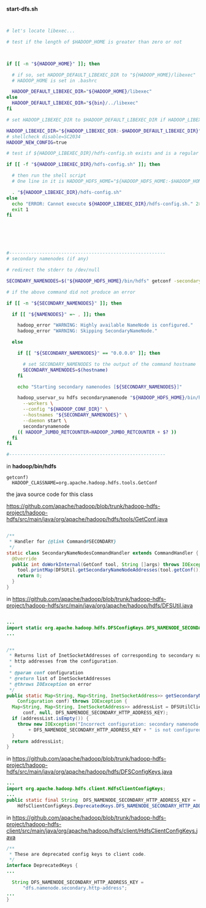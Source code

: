 

**start-dfs.sh**


```bash


# let's locate libexec...

# test if the length of $HADOOP_HOME is greater than zero or not



if [[ -n "${HADOOP_HOME}" ]]; then

  # if so, set HADOOP_DEFAULT_LIBEXEC_DIR to "${HADOOP_HOME}/libexec"
  # HADOOP_HOME is set in .bashrc

  HADOOP_DEFAULT_LIBEXEC_DIR="${HADOOP_HOME}/libexec"
else
  HADOOP_DEFAULT_LIBEXEC_DIR="${bin}/../libexec"
fi

# set HADOOP_LIBEXEC_DIR to $HADOOP_DEFAULT_LIBEXEC_DIR if HADOOP_LIBEXEC_DIR is unset

HADOOP_LIBEXEC_DIR="${HADOOP_LIBEXEC_DIR:-$HADOOP_DEFAULT_LIBEXEC_DIR}"
# shellcheck disable=SC2034
HADOOP_NEW_CONFIG=true

# test if ${HADOOP_LIBEXEC_DIR}/hdfs-config.sh exists and is a regular file (e.g., not a device file or a directory)

if [[ -f "${HADOOP_LIBEXEC_DIR}/hdfs-config.sh" ]]; then

  # then run the shell script
  # One line in it is HADOOP_HDFS_HOME="${HADOOP_HDFS_HOME:-$HADOOP_HOME}"

  . "${HADOOP_LIBEXEC_DIR}/hdfs-config.sh"
else
  echo "ERROR: Cannot execute ${HADOOP_LIBEXEC_DIR}/hdfs-config.sh." 2>&1
  exit 1
fi






#---------------------------------------------------------
# secondary namenodes (if any)

# redirect the stderr to /dev/null

SECONDARY_NAMENODES=$("${HADOOP_HDFS_HOME}/bin/hdfs" getconf -secondarynamenodes 2>/dev/null)

# if the above command did not produce an error

if [[ -n "${SECONDARY_NAMENODES}" ]]; then

  if [[ "${NAMENODES}" =~ , ]]; then

    hadoop_error "WARNING: Highly available NameNode is configured."
    hadoop_error "WARNING: Skipping SecondaryNameNode."

  else

    if [[ "${SECONDARY_NAMENODES}" == "0.0.0.0" ]]; then

      # set SECONDARY_NAMENODES to the output of the command hostname
      SECONDARY_NAMENODES=$(hostname)
    fi

    echo "Starting secondary namenodes [${SECONDARY_NAMENODES}]"

    hadoop_uservar_su hdfs secondarynamenode "${HADOOP_HDFS_HOME}/bin/hdfs" \
      --workers \
      --config "${HADOOP_CONF_DIR}" \
      --hostnames "${SECONDARY_NAMENODES}" \
      --daemon start \
      secondarynamenode
    (( HADOOP_JUMBO_RETCOUNTER=HADOOP_JUMBO_RETCOUNTER + $? ))
  fi
fi

#---------------------------------------------------------

```

in **hadoop/bin/hdfs**

```
getconf)
  HADOOP_CLASSNAME=org.apache.hadoop.hdfs.tools.GetConf
```  

the java source code for this class

https://github.com/apache/hadoop/blob/trunk/hadoop-hdfs-project/hadoop-hdfs/src/main/java/org/apache/hadoop/hdfs/tools/GetConf.java


```Java

/**
 * Handler for {@link Command#SECONDARY}
 */
static class SecondaryNameNodesCommandHandler extends CommandHandler {
  @Override
  public int doWorkInternal(GetConf tool, String []args) throws IOException {
    tool.printMap(DFSUtil.getSecondaryNameNodeAddresses(tool.getConf()));
    return 0;
  }
}
```

in https://github.com/apache/hadoop/blob/trunk/hadoop-hdfs-project/hadoop-hdfs/src/main/java/org/apache/hadoop/hdfs/DFSUtil.java

```Java

...
import static org.apache.hadoop.hdfs.DFSConfigKeys.DFS_NAMENODE_SECONDARY_HTTP_ADDRESS_KEY;
...


/**
 * Returns list of InetSocketAddresses of corresponding to secondary namenode
 * http addresses from the configuration.
 *
 * @param conf configuration
 * @return list of InetSocketAddresses
 * @throws IOException on error
 */
public static Map<String, Map<String, InetSocketAddress>> getSecondaryNameNodeAddresses(
    Configuration conf) throws IOException {
  Map<String, Map<String, InetSocketAddress>> addressList = DFSUtilClient.getAddresses(
      conf, null, DFS_NAMENODE_SECONDARY_HTTP_ADDRESS_KEY);
  if (addressList.isEmpty()) {
    throw new IOException("Incorrect configuration: secondary namenode address "
        + DFS_NAMENODE_SECONDARY_HTTP_ADDRESS_KEY + " is not configured.");
  }
  return addressList;
}
```

in https://github.com/apache/hadoop/blob/trunk/hadoop-hdfs-project/hadoop-hdfs/src/main/java/org/apache/hadoop/hdfs/DFSConfigKeys.java

```Java
...
import org.apache.hadoop.hdfs.client.HdfsClientConfigKeys;
...
public static final String  DFS_NAMENODE_SECONDARY_HTTP_ADDRESS_KEY =
    HdfsClientConfigKeys.DeprecatedKeys.DFS_NAMENODE_SECONDARY_HTTP_ADDRESS_KEY;
```

in https://github.com/apache/hadoop/blob/trunk/hadoop-hdfs-project/hadoop-hdfs-client/src/main/java/org/apache/hadoop/hdfs/client/HdfsClientConfigKeys.java

```Java
/**
 * These are deprecated config keys to client code.
 */
interface DeprecatedKeys {
...

  String DFS_NAMENODE_SECONDARY_HTTP_ADDRESS_KEY =
      "dfs.namenode.secondary.http-address";
...
}
```
